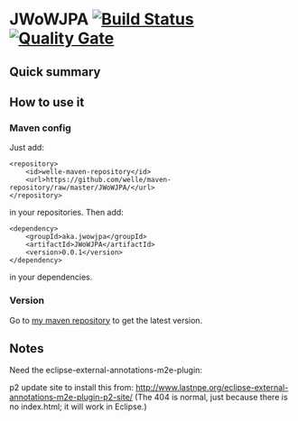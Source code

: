 # JWoWJPA [![Build Status](https://travis-ci.org/welle/JWoWJPA.svg?branch=master)](https://travis-ci.org/welle/JWoWJPA) [![Quality Gate](https://sonarcloud.io/api/badges/gate?key=JWoWJPA:JWoWJPA)](https://sonarcloud.io/dashboard/index/JWoWJPA:JWoWJPA)

## Quick summary

## How to use it
### Maven config
Just add:

	<repository>
		<id>welle-maven-repository</id>
		<url>https://github.com/welle/maven-repository/raw/master/JWoWJPA/</url>
	</repository>

in your repositories.
Then add:

	<dependency>
		<groupId>aka.jwowjpa</groupId>
		<artifactId>JWoWJPA</artifactId>
		<version>0.0.1</version>
	</dependency>

in your dependencies.

### Version

Go to [my maven repository](https://github.com/welle/maven-repostitory/tree/master/aka/jwowjpa/JWoWJPA) to get the latest version.

## Notes
Need the eclipse-external-annotations-m2e-plugin: 

p2 update site to install this from: http://www.lastnpe.org/eclipse-external-annotations-m2e-plugin-p2-site/ (The 404 is normal, just because there is no index.html; it will work in Eclipse.)